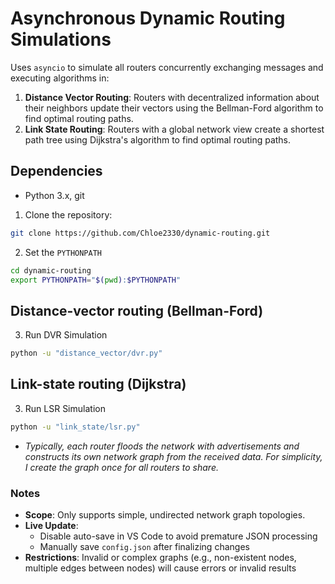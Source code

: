 # Asynchronous Dynamic Routing Simulations

Uses `asyncio` to simulate all routers concurrently exchanging messages and executing algorithms in:
1. **Distance Vector Routing**: Routers with decentralized information about their neighbors update their vectors using the Bellman-Ford algorithm to find optimal routing paths.
2. **Link State Routing**: Routers with a global network view create a shortest path tree using Dijkstra's algorithm to find optimal routing paths.

## Dependencies
- Python 3.x, git

1. Clone the repository:
```sh
git clone https://github.com/Chloe2330/dynamic-routing.git
```
2. Set the `PYTHONPATH`
```sh
cd dynamic-routing
export PYTHONPATH="$(pwd):$PYTHONPATH"
```

## Distance-vector routing (Bellman-Ford)
3. Run DVR Simulation
```sh
python -u "distance_vector/dvr.py"
```

## Link-state routing (Dijkstra)
3. Run LSR Simulation 
```sh
python -u "link_state/lsr.py"
```
* *Typically, each router floods the network with advertisements and constructs its own network graph from the received data. For simplicity, I create the graph once for all routers to share.*

### Notes 
- **Scope**: Only supports simple, undirected network graph topologies.
- **Live Update**: 
    - Disable auto-save in VS Code to avoid premature JSON processing
    - Manually save `config.json` after finalizing changes 
- **Restrictions**: Invalid or complex graphs (e.g., non-existent nodes, multiple edges between nodes) will cause errors or invalid results
